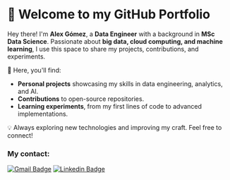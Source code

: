 # 👋 Welcome to my GitHub Portfolio  
Hey there! I'm **Alex Gómez**, a **Data Engineer** with a background in **MSc Data Science**. Passionate about **big data, cloud computing, and machine learning**, I use this space to share my projects, contributions, and experiments.  

🚀 Here, you'll find:
- **Personal projects** showcasing my skills in data engineering, analytics, and AI.  
- **Contributions** to open-source repositories.  
- **Learning experiments**, from my first lines of code to advanced implementations.  

💡 Always exploring new technologies and improving my craft. Feel free to connect! 

### My contact: 
[![Gmail Badge](https://img.shields.io/badge/-algoriv92@gmail.com-c14438?style=flat-square&logo=Gmail&logoColor=white&link=mailto:algoriv92@gmail.com)](mailto:'algoriv92@gmail.com')
[![Linkedin Badge](https://img.shields.io/badge/-Alejandro_Gómez_Rivas-blue?style=flat-square&logo=Linkedin&logoColor=white&link=https://www.linkedin.com/in/alejandrogomezrivas/)](https://www.linkedin.com/in/alejandrogomezrivas/)
